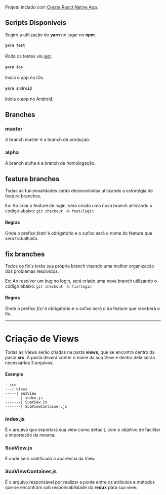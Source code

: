 Projeto inciado com [Create React Native App](https://github.com/react-community/create-react-native-app).

## Scripts Disponíveis

Sugiro a utilização do **yarn** no lugar no **npm**.

#### `yarn test`

Roda os testes via [jest](https://github.com/facebook/jest).

#### `yarn ios`

Inicia o app no iOs.

#### `yarn android`

Inicia o app no Android.

## Branches

### master
A branch master é a branch de produção.

### alpha
A branch alpha é a branch de homologação.

## feature branches
Todas as funcionalidades serão desenvolvidas utilizando a estratégia de feature branches.

Ex: Ao criar a feature de login, será criado uma nova branch utilizando o código abaixo:
`git checkout -b feat/login`

#### Regras
Onde o prefixo *feat/* é obrigatório e o sufixo será o nome do feature que será trabalhada.

## fix branches
Todos os fix's terão sua própria branch visando uma melhor organização dos problemas resolvidos.

Ex: Ao resolver um bug no login, será criado uma nova branch utilizando o código abaixo:
`git checkout -b fix/login`

#### Regras
Onde o prefixo *fix/* é obrigatório e o sufixo será o da feature que receberá o fix.

___

# Criação de Views

Todas as Views serão criadas na pasta **views**, que se encontra dentro da pasta **src**.
A pasta deverá conter o nome da sua View e dentro dela serão necessários 3 arquivos.

#### Exemplo


```
- src
---| views
-----| SuaView
-------| index.js
-------| SuaView.js
-------| SuaViewContainer.js
```

### index.js
É o arquivo que exportará sua view como default, com o objetivo de facilitar a importação da mesma.

### SuaView.js
É onde será codificado a aparência da View.

### SuaViewContainer.js
É o arquivo responsável por realizar a ponte entre os atributos e métodos que se encontram sob responsabilidade do **redux** para sua view.
